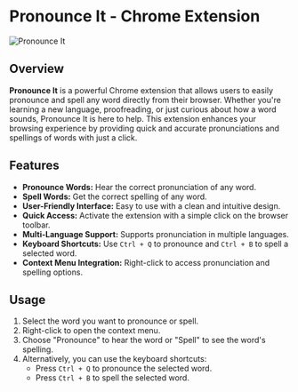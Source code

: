 # Pronounce It - Chrome Extension

![Pronounce It](https://i.ibb.co/jggWf41/Seraton-1.png)

## Overview

**Pronounce It** is a powerful Chrome extension that allows users to easily pronounce and spell any word directly from their browser. Whether you're learning a new language, proofreading, or just curious about how a word sounds, Pronounce It is here to help. This extension enhances your browsing experience by providing quick and accurate pronunciations and spellings of words with just a click.


## Features

- **Pronounce Words:** Hear the correct pronunciation of any word.
- **Spell Words:** Get the correct spelling of any word.
- **User-Friendly Interface:** Easy to use with a clean and intuitive design.
- **Quick Access:** Activate the extension with a simple click on the browser toolbar.
- **Multi-Language Support:** Supports pronunciation in multiple languages.
- **Keyboard Shortcuts:** Use `Ctrl + Q` to pronounce and `Ctrl + B` to spell a selected word.
- **Context Menu Integration:** Right-click to access pronunciation and spelling options.

## Usage

1. Select the word you want to pronounce or spell.
2. Right-click to open the context menu.
3. Choose "Pronounce" to hear the word or "Spell" to see the word's spelling.
4. Alternatively, you can use the keyboard shortcuts:
   - Press `Ctrl + Q` to pronounce the selected word.
   - Press `Ctrl + B` to spell the selected word.
